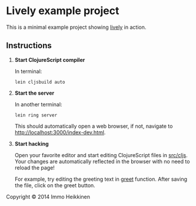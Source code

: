 # Lively example project

This is a minimal example project showing [lively](http://github.com/immoh/lively) in action.


## Instructions


1. **Start ClojureScript compiler**

   In terminal:

   ```
   lein cljsbuild auto
   ```

2. **Start the server**

   In another terminal:

   ```
   lein ring server
   ```

   This should automatically open a web browser, if not, navigate to
   [http://localhost:3000/index-dev.html](http://localhost:3000/index-dev.html).


3. **Start hacking**

   Open your favorite editor and start editing ClojureScript files in [src/cljs](http://github.com/immoh/lively/blob/0.1.0/example/src/cljs). Your changes
   are automatically reflected in the browser with no need to reload the page!

   For example, try editing the greeting text in [greet](http://github.com/immoh/lively/blob/0.1.0/example/src/cljs/hello/core.cljs#L5) function.
   After saving the file, click on the greet button.


Copyright © 2014 Immo Heikkinen
